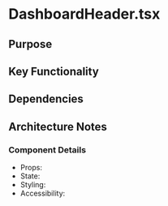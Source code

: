# DashboardHeader.tsx

## Purpose

## Key Functionality

## Dependencies

## Architecture Notes

### Component Details
- Props: 
- State: 
- Styling: 
- Accessibility: 
